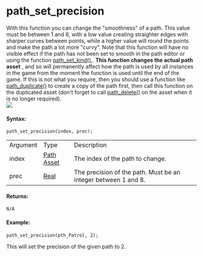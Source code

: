 # path_set_precision

With this function you can change the "smoothness" of a path. This value
must be between 1 and 8, with a low value creating straighter edges with
sharper curves between points, while a higher value will round the
points and make the path a lot more "curvy". Note that this function
will have no visible effect if the path has not been set to smooth in
the path editor or using the function [ path_set_kind()
](path_set_kind) . **This function changes the actual path asset** ,
and so will permanently affect how the path is used by all instances in
the game from the moment the function is used until the end of the
game. If this is not what you require, then you should use a function
like [path_duplicate()](path_duplicate) to create a copy of the path
first, then call this function on the duplicated asset (don't forget to
call [path_delete()](path_delete) on the asset when it is no longer
required).  
![](https://gms.magecorn.com/Manual/assets/Images/Scripting_Reference/GML/Reference/Paths/setprecision.png)  

#### Syntax:

``` gml
path_set_precision(index, prec);
```

|          |                                                                            |                                                                |
|----------|----------------------------------------------------------------------------|----------------------------------------------------------------|
| Argument | Type                                                                       | Description                                                    |
| index    |  [Path Asset](../../../../../../The_Asset_Editors/Paths)               | The index of the path to change.                               |
| prec     |  [Real](../../../../../../GameMaker_Language/GML_Overview/Data_Types)  | The precision of the path. Must be an integer between 1 and 8. |

#### Returns:

``` gml
N/A
```

#### Example:

``` gml
path_set_precision(pth_Patrol, 2);
```

This will set the precision of the given path to 2.
